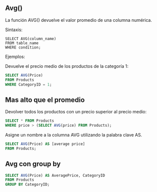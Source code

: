 ## Avg()

La función AVG() devuelve el valor promedio de una columna numérica.

Sintaxis:

```ssh
SELECT AVG(column_name)
FROM table_name
WHERE condition;
```

Ejemplos:

Devuelve el precio medio de los productos de la categoría 1:

```sql
SELECT AVG(Price)
FROM Products
WHERE CategoryID = 1;
```

## Mas alto que el promedio

Devolver todos los productos con un precio superior al precio medio:

```sql
SELECT * FROM Products
WHERE price > (SELECT AVG(price) FROM Products);
```

Asigne un nombre a la columna AVG utilizando la palabra clave AS.

```sql
SELECT AVG(Price) AS [average price]
FROM Products;
```

## Avg con group by

```sql
SELECT AVG(Price) AS AveragePrice, CategoryID
FROM Products
GROUP BY CategoryID;
```